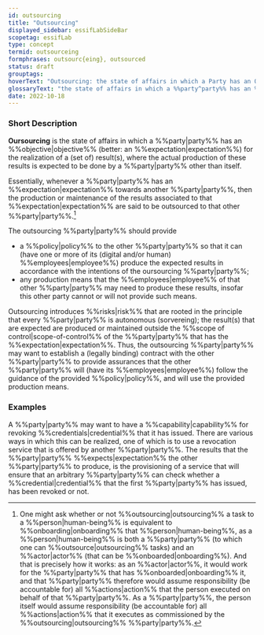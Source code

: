 ```yaml
---
id: outsourcing
title: "Outsourcing"
displayed_sidebar: essifLabSideBar
scopetag: essifLab
type: concept
termid: outsourceing
formphrases: outsourc{eing}, outsourced
status: draft
grouptags:
hoverText: "Outsourcing: the state of affairs in which a Party has an Objective (better: an Expectation) for the realization of a (set of) result(s), where the actual production of these results is expected to be done by a Party other than itself."
glossaryText: "the state of affairs in which a %%party^party%% has an %%objective^objective%% (better: an %%expectation^expectation%%) for the realization of a (set of) result(s), where the actual production of these results is expected to be done by a %%party^party%% other than itself."
date: 2022-10-18
---
```


### Short Description
**Oursourcing** is the state of affairs in which a %%party|party%% has an %%objective|objective%% (better: an %%expectation|expectation%%) for the realization of a (set of) result(s), where the actual production of these results is expected to be done by a %%party|party%% other than itself.

Essentially, whenever a %%party|party%% has an %%expectation|expectation%% towards another %%party|party%%, then the production or maintenance of the results associated to that %%expectation|expectation%% are said to be outsourced to that other %%party|party%%.[^1]

[^1]: One might ask whether or not %%outsourcing|outsourcing%% a task to a %%person|human-being%% is equivalent to %%onboarding|onboarding%% that %%person|human-being%%, as a %%person|human-being%% is both a %%party|party%% (to which one can %%outsource|outsourcing%% tasks) and an %%actor|actor%% (that can be %%onboarded|onboarding%%). And that is precisely how it works: as an %%actor|actor%%, it would work for the %%party|party%% that has %%onboarded|onboarding%% it, and that %%party|party%% therefore would assume responsibility (be accountable for) all %%actions|action%% that the person executed on behalf of that %%party|party%%. As a %%party|party%%, the person itself would assume responsibility (be accountable for) all %%actions|action%% that it executes as commissioned by the %%outsourcing|outsourcing%% %%party|party%%.

The outsourcing %%party|party%% should provide
- a %%policy|policy%% to the other %%party|party%% so that it can (have one or more of its (digital and/or human) %%employees|employee%%) produce the expected results in accordance with the intentions of the oursourcing %%party|party%%;
- any production means that the %%employees|employee%% of that other %%party|party%% may need to produce these results, insofar this other party cannot or will not provide such means.

Outsourcing introduces %%risks|risk%% that are rooted in the principle that every %%party|party%% is autonomous (sorvereing); the result(s) that are expected are produced or maintained outside the %%scope of control|scope-of-control%% of the %%party|party%% that has the %%expectation|expectation%%. Thus, the outsourcing %%party|party%% may want to establish a (legally binding) contract with the other %%party|party%% to provide assurances that the other %%party|party%% will (have its %%employees|employee%%) follow the guidance of the provided %%policy|policy%%, and will use the provided production means.

### Examples
A %%party|party%% may want to have a %%capability|capability%% for revoking %%credentials|credential%% that it has issued. There are various ways in which this can be realized, one of which is to use a revocation service that is offered by another %%party|party%%. The results that the %%party|party%% %%expects|expectation%% the other %%party|party%% to produce, is the provisioning of a service that will ensure that an arbitrary %%party|party%% can check whether a %%credential|credential%% that the first %%party|party%% has issued, has been revoked or not.
